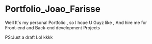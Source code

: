 # Portfolio_Joao_Farisse
Well It´s my personal Portfolio , so I hope U Guyz like , And hire me for Front-end and Back-end development Projects 

PS:Just a draft Lol kkkk
